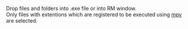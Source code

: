 Drop files and folders into .exe file or into RM window.\
Only files with extentions which are registered to be executed using [mpv](https://mpv.io/manual/stable/) are selected.

